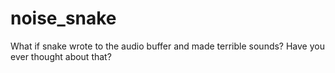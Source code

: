 # noise_snake
What if snake wrote to the audio buffer and made terrible sounds? Have you ever thought about that?
